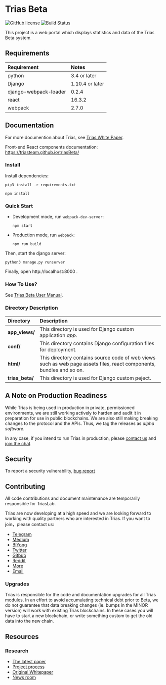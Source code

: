 # Trias Beta
[![GitHub license](https://img.shields.io/badge/license-GPL3.0-blue.svg)](https://github.com/triasteam/triasBeta/blob/master/LICENSE.md)
[![Build Status](https://travis-ci.org/triasteam/triasBeta.svg)](https://travis-ci.org/triasteam/triasBeta)

This project is a web portal which displays statistics and data of the Trias Beta system.

## Requirements
|Requirement|Notes|
|:-----|:---|
|python|3.4 or later|
|Django|1.10.4 or later|
|django-webpack-loader|0.2.4|
|react|16.3.2|
|webpack|2.7.0|

## Documentation
For more documention about Trias, see [Trias White Paper](https://www.trias.one/whitepaper).

Front-end React components documentation: https://triasteam.github.io/triasBeta/

### Install
Install dependencies: 

```
pip3 install -r requirements.txt
```
```
npm install
```

### Quick Start
- Development mode, run `webpack-dev-server`: 
  
  `npm start`
  
- Production mode, run `webpack`: 
  
  `npm run build`

Then, start the django server: 

`python3 manage.py runserver`

Finally, open http://localhost:8000 .

### How To Use?
See [Trias Beta User Manual](https://github.com/triasteam/triasBeta/blob/master/userguide/TriasBetaUserManual.md).

### Directory Description
|Directory|Description|
|:-----|:---|
|**app_views/**|This directory is used for Django custom application *app*.|
|**conf/**|This directory contains Django configuration files for deployment.|
|**html/**|This directory contains source code of web views such as web page assets files, react components, bundles and so on.|
|**trias_beta/**|This directory is used for Django custom peject.|

## A Note on Production Readiness

While Trias is being used in production in private, permissioned
environments, we are still working actively to harden and audit it in preparation
for use in public blockchains.
We are also still making breaking changes to the protocol and the APIs.
Thus, we tag the releases as *alpha software*.

In any case, if you intend to run Trias in production,
please [contact us](mailto:contact@trias.one) and [join the chat](https://www.trias.one).

## Security

To report a security vulnerability,  [bug report](mailto:contact@trias.one)

## Contributing

All code contributions and document maintenance are temporarily responsible for TriasLab.

Trias are now developing at a high speed and we are looking forward to working with quality partners who are interested in Trias. If you want to join，please contact us:
- [Telegram](https://t.me/triaslab)
- [Medium](https://medium.com/@Triaslab)
- [BiYong](https://0.plus/#/triaslab)
- [Twitter](https://twitter.com/triaslab)
- [Gitbub](https://github.com/trias-lab/Documentation)
- [Reddit](https://www.reddit.com/r/Trias_Lab)
- [More](https://www.trias.one/)
- [Email](mailto:contact@trias.one)


### Upgrades

Trias is responsible for the code and documentation upgrades for all Trias modules. In an effort to avoid accumulating technical debt prior to Beta, we do not guarantee that data breaking changes (ie. bumps in the MINOR version) will work with existing Trias blockchains. In these cases you will have to start a new blockchain, or write something custom to get the old data into the new chain.

## Resources

### Research

* [The latest paper](https://www.contact@trias.one/attachment/Trias-whitepaper%20attachments.zip)
* [Project process](https://trias.one/updates/project)
* [Original Whitepaper](https://trias.one/whitepaper)
* [News room](https://trias.one/updates/recent)
